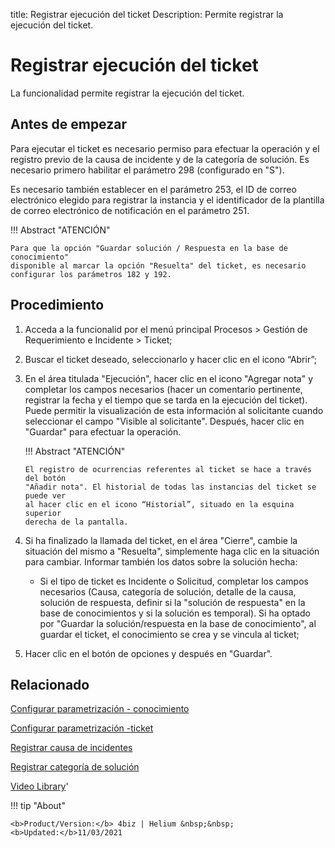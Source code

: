 title: Registrar ejecución del ticket
Description: Permite registrar la ejecución del ticket.
# Registrar ejecución del ticket

La funcionalidad permite registrar la ejecución del ticket.

Antes de empezar
----------------

Para ejecutar el ticket es necesario permiso para efectuar la operación y el
registro previo de la causa de incidente y de la categoría de solución. Es
necesario primero habilitar el parámetro 298 (configurado en "S").

Es necesario también establecer en el parámetro 253, el ID de correo electrónico
elegido para registrar la instancia y el identificador de la plantilla de correo
electrónico de notificación en el parámetro 251.

!!! Abstract "ATENCIÓN"

    Para que la opción "Guardar solución / Respuesta en la base de conocimiento"
    disponible al marcar la opción "Resuelta" del ticket, es necesario
    configurar los parámetros 182 y 192.


Procedimiento
-------------

1.  Acceda a la funcionalid por el menú principal Procesos \> Gestión de
    Requerimiento e Incidente \> Ticket;

2.  Buscar el ticket deseado, seleccionarlo y hacer clic en el icono “Abrir”;

3.  En el área titulada "Ejecución", hacer clic en el icono "Agregar nota" y
    completar los campos necesarios (hacer un comentario pertinente, registrar
    la fecha y el tiempo que se tarda en la ejecución del ticket). Puede
    permitir la visualización de esta información al solicitante cuando
    seleccionar el campo "Visible al solicitante". Después, hacer clic en
    "Guardar" para efectuar la operación.

    !!! Abstract "ATENCIÓN"

        El registro de ocurrencias referentes al ticket se hace a través del botón
        "Añadir nota". El historial de todas las instancias del ticket se puede ver
        al hacer clic en el icono “Historial”, situado en la esquina superior
        derecha de la pantalla.

4.  Si ha finalizado la llamada del ticket, en el área "Cierre", cambie la
    situación del mismo a "Resuelta", simplemente haga clic en la situación para
    cambiar. Informar también los datos sobre la solución hecha:  

       -  Si el tipo de ticket es Incidente o Solicitud, completar los campos
          necesarios (Causa, categoría de solución, detalle de la causa, solución
          de respuesta, definir si la "solución de respuesta" en la base de
          conocimientos y si la solución es temporal). Si ha optado por "Guardar
          la solución/respuesta en la base de conocimiento", al guardar el ticket,
          el conocimiento se crea y se vincula al ticket;  

5.  Hacer clic en el botón de opciones y después en "Guardar".

Relacionado
-----------

[Configurar parametrización - conocimiento](/es-es/4biz-helium/platform-administration/parameters-list/configure-parametrization-knowledge.html)

[Configurar parametrización -ticket](/es-es/4biz-helium/platform-administration/parameters-list/configure-parametrization-ticket.html)

[Registrar causa de incidentes](/es-es/4biz-helium/processes/portfolio-and-catalog/configuration/register-cause-incidents.html)

[Registrar categoría de solución](/es-es/4biz-helium/processes/portfolio-and-catalog/configuration/register-solution-category.html)

<i class='fa fa-youtube-play  fa-2x' style='color:#97ce17;vertical-align: middle;'> </i> [Video Library](https://www.youtube.com/playlist?list=PLB5qK2uzf2ROfIFL9F-3s-gomHNzudBEy)'

!!! tip "About"

    <b>Product/Version:</b> 4biz | Helium &nbsp;&nbsp;
    <b>Updated:</b>11/03/2021

